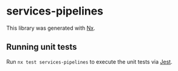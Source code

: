 # services-pipelines

This library was generated with [Nx](https://nx.dev).

## Running unit tests

Run `nx test services-pipelines` to execute the unit tests via [Jest](https://jestjs.io).
